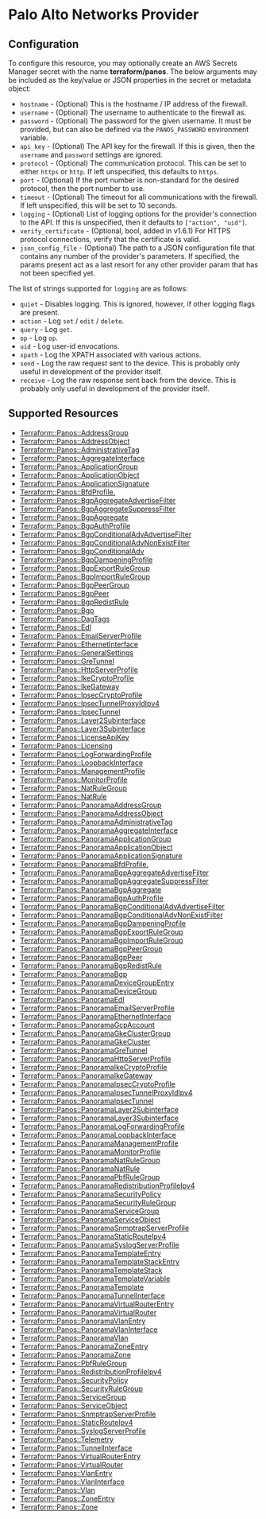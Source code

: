 # Palo Alto Networks Provider

## Configuration

To configure this resource, you may optionally create an AWS Secrets Manager secret with the name **terraform/panos**. The below arguments may be included as the key/value or JSON properties in the secret or metadata object:

* `hostname` - (Optional) This is the hostname / IP address of the firewall.
* `username` - (Optional) The username to authenticate to the firewall as.
* `password` - (Optional) The password for the given username. It must be
  provided, but can also be defined via the `PANOS_PASSWORD` environment
  variable.
* `api_key` - (Optional) The API key for the firewall.  If this is given, then
  the `username` and `password` settings are ignored.
* `protocol` - (Optional) The communication protocol.  This can be set to
  either `https` or `http`.  If left unspecified, this defaults to `https`.
* `port` - (Optional) If the port number is non-standard for the desired
  protocol, then the port number to use.
* `timeout` - (Optional) The timeout for all communications with the
  firewall.  If left unspecified, this will be set to 10 seconds.
* `logging` - (Optional) List of logging options for the provider's connection
  to the API.  If this is unspecified, then it defaults to
  `["action", "uid"]`.
* `verify_certificate` - (Optional, bool, added in v1.6.1) For HTTPS protocol
  connections, verify that the certificate is valid.
* `json_config_file` - (Optional) The path to a JSON configuration file that
  contains any number of the provider's parameters.  If specified, the params
  present act as a last resort for any other provider param that has not been
  specified yet.

The list of strings supported for `logging` are as follows:

* `quiet` - Disables logging.  This is ignored, however, if other logging
  flags are present.
* `action` - Log `set` / `edit` / `delete`.
* `query` - Log `get`.
* `op` - Log `op`.
* `uid` - Log user-id envocations.
* `xpath` - Log the XPATH associated with various actions.
* `send` - Log the raw request sent to the device.  This is probably
  only useful in development of the provider itself.
* `receive` - Log the raw response sent back from the device.  This is probably
  only useful in development of the provider itself.


## Supported Resources

* [Terraform::Panos::AddressGroup](../resources/panos/Terraform-Panos-AddressGroup/docs/README.md)
* [Terraform::Panos::AddressObject](../resources/panos/Terraform-Panos-AddressObject/docs/README.md)
* [Terraform::Panos::AdministrativeTag](../resources/panos/Terraform-Panos-AdministrativeTag/docs/README.md)
* [Terraform::Panos::AggregateInterface](../resources/panos/Terraform-Panos-AggregateInterface/docs/README.md)
* [Terraform::Panos::ApplicationGroup](../resources/panos/Terraform-Panos-ApplicationGroup/docs/README.md)
* [Terraform::Panos::ApplicationObject](../resources/panos/Terraform-Panos-ApplicationObject/docs/README.md)
* [Terraform::Panos::ApplicationSignature](../resources/panos/Terraform-Panos-ApplicationSignature/docs/README.md)
* [Terraform::Panos::BfdProfile.](../resources/panos/Terraform-Panos-BfdProfile./docs/README.md)
* [Terraform::Panos::BgpAggregateAdvertiseFilter](../resources/panos/Terraform-Panos-BgpAggregateAdvertiseFilter/docs/README.md)
* [Terraform::Panos::BgpAggregateSuppressFilter](../resources/panos/Terraform-Panos-BgpAggregateSuppressFilter/docs/README.md)
* [Terraform::Panos::BgpAggregate](../resources/panos/Terraform-Panos-BgpAggregate/docs/README.md)
* [Terraform::Panos::BgpAuthProfile](../resources/panos/Terraform-Panos-BgpAuthProfile/docs/README.md)
* [Terraform::Panos::BgpConditionalAdvAdvertiseFilter](../resources/panos/Terraform-Panos-BgpConditionalAdvAdvertiseFilter/docs/README.md)
* [Terraform::Panos::BgpConditionalAdvNonExistFilter](../resources/panos/Terraform-Panos-BgpConditionalAdvNonExistFilter/docs/README.md)
* [Terraform::Panos::BgpConditionalAdv](../resources/panos/Terraform-Panos-BgpConditionalAdv/docs/README.md)
* [Terraform::Panos::BgpDampeningProfile](../resources/panos/Terraform-Panos-BgpDampeningProfile/docs/README.md)
* [Terraform::Panos::BgpExportRuleGroup](../resources/panos/Terraform-Panos-BgpExportRuleGroup/docs/README.md)
* [Terraform::Panos::BgpImportRuleGroup](../resources/panos/Terraform-Panos-BgpImportRuleGroup/docs/README.md)
* [Terraform::Panos::BgpPeerGroup](../resources/panos/Terraform-Panos-BgpPeerGroup/docs/README.md)
* [Terraform::Panos::BgpPeer](../resources/panos/Terraform-Panos-BgpPeer/docs/README.md)
* [Terraform::Panos::BgpRedistRule](../resources/panos/Terraform-Panos-BgpRedistRule/docs/README.md)
* [Terraform::Panos::Bgp](../resources/panos/Terraform-Panos-Bgp/docs/README.md)
* [Terraform::Panos::DagTags](../resources/panos/Terraform-Panos-DagTags/docs/README.md)
* [Terraform::Panos::Edl](../resources/panos/Terraform-Panos-Edl/docs/README.md)
* [Terraform::Panos::EmailServerProfile](../resources/panos/Terraform-Panos-EmailServerProfile/docs/README.md)
* [Terraform::Panos::EthernetInterface](../resources/panos/Terraform-Panos-EthernetInterface/docs/README.md)
* [Terraform::Panos::GeneralSettings](../resources/panos/Terraform-Panos-GeneralSettings/docs/README.md)
* [Terraform::Panos::GreTunnel](../resources/panos/Terraform-Panos-GreTunnel/docs/README.md)
* [Terraform::Panos::HttpServerProfile](../resources/panos/Terraform-Panos-HttpServerProfile/docs/README.md)
* [Terraform::Panos::IkeCryptoProfile](../resources/panos/Terraform-Panos-IkeCryptoProfile/docs/README.md)
* [Terraform::Panos::IkeGateway](../resources/panos/Terraform-Panos-IkeGateway/docs/README.md)
* [Terraform::Panos::IpsecCryptoProfile](../resources/panos/Terraform-Panos-IpsecCryptoProfile/docs/README.md)
* [Terraform::Panos::IpsecTunnelProxyIdIpv4](../resources/panos/Terraform-Panos-IpsecTunnelProxyIdIpv4/docs/README.md)
* [Terraform::Panos::IpsecTunnel](../resources/panos/Terraform-Panos-IpsecTunnel/docs/README.md)
* [Terraform::Panos::Layer2Subinterface](../resources/panos/Terraform-Panos-Layer2Subinterface/docs/README.md)
* [Terraform::Panos::Layer3Subinterface](../resources/panos/Terraform-Panos-Layer3Subinterface/docs/README.md)
* [Terraform::Panos::LicenseApiKey](../resources/panos/Terraform-Panos-LicenseApiKey/docs/README.md)
* [Terraform::Panos::Licensing](../resources/panos/Terraform-Panos-Licensing/docs/README.md)
* [Terraform::Panos::LogForwardingProfile](../resources/panos/Terraform-Panos-LogForwardingProfile/docs/README.md)
* [Terraform::Panos::LoopbackInterface](../resources/panos/Terraform-Panos-LoopbackInterface/docs/README.md)
* [Terraform::Panos::ManagementProfile](../resources/panos/Terraform-Panos-ManagementProfile/docs/README.md)
* [Terraform::Panos::MonitorProfile](../resources/panos/Terraform-Panos-MonitorProfile/docs/README.md)
* [Terraform::Panos::NatRuleGroup](../resources/panos/Terraform-Panos-NatRuleGroup/docs/README.md)
* [Terraform::Panos::NatRule](../resources/panos/Terraform-Panos-NatRule/docs/README.md)
* [Terraform::Panos::PanoramaAddressGroup](../resources/panos/Terraform-Panos-PanoramaAddressGroup/docs/README.md)
* [Terraform::Panos::PanoramaAddressObject](../resources/panos/Terraform-Panos-PanoramaAddressObject/docs/README.md)
* [Terraform::Panos::PanoramaAdministrativeTag](../resources/panos/Terraform-Panos-PanoramaAdministrativeTag/docs/README.md)
* [Terraform::Panos::PanoramaAggregateInterface](../resources/panos/Terraform-Panos-PanoramaAggregateInterface/docs/README.md)
* [Terraform::Panos::PanoramaApplicationGroup](../resources/panos/Terraform-Panos-PanoramaApplicationGroup/docs/README.md)
* [Terraform::Panos::PanoramaApplicationObject](../resources/panos/Terraform-Panos-PanoramaApplicationObject/docs/README.md)
* [Terraform::Panos::PanoramaApplicationSignature](../resources/panos/Terraform-Panos-PanoramaApplicationSignature/docs/README.md)
* [Terraform::Panos::PanoramaBfdProfile.](../resources/panos/Terraform-Panos-PanoramaBfdProfile./docs/README.md)
* [Terraform::Panos::PanoramaBgpAggregateAdvertiseFilter](../resources/panos/Terraform-Panos-PanoramaBgpAggregateAdvertiseFilter/docs/README.md)
* [Terraform::Panos::PanoramaBgpAggregateSuppressFilter](../resources/panos/Terraform-Panos-PanoramaBgpAggregateSuppressFilter/docs/README.md)
* [Terraform::Panos::PanoramaBgpAggregate](../resources/panos/Terraform-Panos-PanoramaBgpAggregate/docs/README.md)
* [Terraform::Panos::PanoramaBgpAuthProfile](../resources/panos/Terraform-Panos-PanoramaBgpAuthProfile/docs/README.md)
* [Terraform::Panos::PanoramaBgpConditionalAdvAdvertiseFilter](../resources/panos/Terraform-Panos-PanoramaBgpConditionalAdvAdvertiseFilter/docs/README.md)
* [Terraform::Panos::PanoramaBgpConditionalAdvNonExistFilter](../resources/panos/Terraform-Panos-PanoramaBgpConditionalAdvNonExistFilter/docs/README.md)
* [Terraform::Panos::PanoramaBgpDampeningProfile](../resources/panos/Terraform-Panos-PanoramaBgpDampeningProfile/docs/README.md)
* [Terraform::Panos::PanoramaBgpExportRuleGroup](../resources/panos/Terraform-Panos-PanoramaBgpExportRuleGroup/docs/README.md)
* [Terraform::Panos::PanoramaBgpImportRuleGroup](../resources/panos/Terraform-Panos-PanoramaBgpImportRuleGroup/docs/README.md)
* [Terraform::Panos::PanoramaBgpPeerGroup](../resources/panos/Terraform-Panos-PanoramaBgpPeerGroup/docs/README.md)
* [Terraform::Panos::PanoramaBgpPeer](../resources/panos/Terraform-Panos-PanoramaBgpPeer/docs/README.md)
* [Terraform::Panos::PanoramaBgpRedistRule](../resources/panos/Terraform-Panos-PanoramaBgpRedistRule/docs/README.md)
* [Terraform::Panos::PanoramaBgp](../resources/panos/Terraform-Panos-PanoramaBgp/docs/README.md)
* [Terraform::Panos::PanoramaDeviceGroupEntry](../resources/panos/Terraform-Panos-PanoramaDeviceGroupEntry/docs/README.md)
* [Terraform::Panos::PanoramaDeviceGroup](../resources/panos/Terraform-Panos-PanoramaDeviceGroup/docs/README.md)
* [Terraform::Panos::PanoramaEdl](../resources/panos/Terraform-Panos-PanoramaEdl/docs/README.md)
* [Terraform::Panos::PanoramaEmailServerProfile](../resources/panos/Terraform-Panos-PanoramaEmailServerProfile/docs/README.md)
* [Terraform::Panos::PanoramaEthernetInterface](../resources/panos/Terraform-Panos-PanoramaEthernetInterface/docs/README.md)
* [Terraform::Panos::PanoramaGcpAccount](../resources/panos/Terraform-Panos-PanoramaGcpAccount/docs/README.md)
* [Terraform::Panos::PanoramaGkeClusterGroup](../resources/panos/Terraform-Panos-PanoramaGkeClusterGroup/docs/README.md)
* [Terraform::Panos::PanoramaGkeCluster](../resources/panos/Terraform-Panos-PanoramaGkeCluster/docs/README.md)
* [Terraform::Panos::PanoramaGreTunnel](../resources/panos/Terraform-Panos-PanoramaGreTunnel/docs/README.md)
* [Terraform::Panos::PanoramaHttpServerProfile](../resources/panos/Terraform-Panos-PanoramaHttpServerProfile/docs/README.md)
* [Terraform::Panos::PanoramaIkeCryptoProfile](../resources/panos/Terraform-Panos-PanoramaIkeCryptoProfile/docs/README.md)
* [Terraform::Panos::PanoramaIkeGateway](../resources/panos/Terraform-Panos-PanoramaIkeGateway/docs/README.md)
* [Terraform::Panos::PanoramaIpsecCryptoProfile](../resources/panos/Terraform-Panos-PanoramaIpsecCryptoProfile/docs/README.md)
* [Terraform::Panos::PanoramaIpsecTunnelProxyIdIpv4](../resources/panos/Terraform-Panos-PanoramaIpsecTunnelProxyIdIpv4/docs/README.md)
* [Terraform::Panos::PanoramaIpsecTunnel](../resources/panos/Terraform-Panos-PanoramaIpsecTunnel/docs/README.md)
* [Terraform::Panos::PanoramaLayer2Subinterface](../resources/panos/Terraform-Panos-PanoramaLayer2Subinterface/docs/README.md)
* [Terraform::Panos::PanoramaLayer3Subinterface](../resources/panos/Terraform-Panos-PanoramaLayer3Subinterface/docs/README.md)
* [Terraform::Panos::PanoramaLogForwardingProfile](../resources/panos/Terraform-Panos-PanoramaLogForwardingProfile/docs/README.md)
* [Terraform::Panos::PanoramaLoopbackInterface](../resources/panos/Terraform-Panos-PanoramaLoopbackInterface/docs/README.md)
* [Terraform::Panos::PanoramaManagementProfile](../resources/panos/Terraform-Panos-PanoramaManagementProfile/docs/README.md)
* [Terraform::Panos::PanoramaMonitorProfile](../resources/panos/Terraform-Panos-PanoramaMonitorProfile/docs/README.md)
* [Terraform::Panos::PanoramaNatRuleGroup](../resources/panos/Terraform-Panos-PanoramaNatRuleGroup/docs/README.md)
* [Terraform::Panos::PanoramaNatRule](../resources/panos/Terraform-Panos-PanoramaNatRule/docs/README.md)
* [Terraform::Panos::PanoramaPbfRuleGroup](../resources/panos/Terraform-Panos-PanoramaPbfRuleGroup/docs/README.md)
* [Terraform::Panos::PanoramaRedistributionProfileIpv4](../resources/panos/Terraform-Panos-PanoramaRedistributionProfileIpv4/docs/README.md)
* [Terraform::Panos::PanoramaSecurityPolicy](../resources/panos/Terraform-Panos-PanoramaSecurityPolicy/docs/README.md)
* [Terraform::Panos::PanoramaSecurityRuleGroup](../resources/panos/Terraform-Panos-PanoramaSecurityRuleGroup/docs/README.md)
* [Terraform::Panos::PanoramaServiceGroup](../resources/panos/Terraform-Panos-PanoramaServiceGroup/docs/README.md)
* [Terraform::Panos::PanoramaServiceObject](../resources/panos/Terraform-Panos-PanoramaServiceObject/docs/README.md)
* [Terraform::Panos::PanoramaSnmptrapServerProfile](../resources/panos/Terraform-Panos-PanoramaSnmptrapServerProfile/docs/README.md)
* [Terraform::Panos::PanoramaStaticRouteIpv4](../resources/panos/Terraform-Panos-PanoramaStaticRouteIpv4/docs/README.md)
* [Terraform::Panos::PanoramaSyslogServerProfile](../resources/panos/Terraform-Panos-PanoramaSyslogServerProfile/docs/README.md)
* [Terraform::Panos::PanoramaTemplateEntry](../resources/panos/Terraform-Panos-PanoramaTemplateEntry/docs/README.md)
* [Terraform::Panos::PanoramaTemplateStackEntry](../resources/panos/Terraform-Panos-PanoramaTemplateStackEntry/docs/README.md)
* [Terraform::Panos::PanoramaTemplateStack](../resources/panos/Terraform-Panos-PanoramaTemplateStack/docs/README.md)
* [Terraform::Panos::PanoramaTemplateVariable](../resources/panos/Terraform-Panos-PanoramaTemplateVariable/docs/README.md)
* [Terraform::Panos::PanoramaTemplate](../resources/panos/Terraform-Panos-PanoramaTemplate/docs/README.md)
* [Terraform::Panos::PanoramaTunnelInterface](../resources/panos/Terraform-Panos-PanoramaTunnelInterface/docs/README.md)
* [Terraform::Panos::PanoramaVirtualRouterEntry](../resources/panos/Terraform-Panos-PanoramaVirtualRouterEntry/docs/README.md)
* [Terraform::Panos::PanoramaVirtualRouter](../resources/panos/Terraform-Panos-PanoramaVirtualRouter/docs/README.md)
* [Terraform::Panos::PanoramaVlanEntry](../resources/panos/Terraform-Panos-PanoramaVlanEntry/docs/README.md)
* [Terraform::Panos::PanoramaVlanInterface](../resources/panos/Terraform-Panos-PanoramaVlanInterface/docs/README.md)
* [Terraform::Panos::PanoramaVlan](../resources/panos/Terraform-Panos-PanoramaVlan/docs/README.md)
* [Terraform::Panos::PanoramaZoneEntry](../resources/panos/Terraform-Panos-PanoramaZoneEntry/docs/README.md)
* [Terraform::Panos::PanoramaZone](../resources/panos/Terraform-Panos-PanoramaZone/docs/README.md)
* [Terraform::Panos::PbfRuleGroup](../resources/panos/Terraform-Panos-PbfRuleGroup/docs/README.md)
* [Terraform::Panos::RedistributionProfileIpv4](../resources/panos/Terraform-Panos-RedistributionProfileIpv4/docs/README.md)
* [Terraform::Panos::SecurityPolicy](../resources/panos/Terraform-Panos-SecurityPolicy/docs/README.md)
* [Terraform::Panos::SecurityRuleGroup](../resources/panos/Terraform-Panos-SecurityRuleGroup/docs/README.md)
* [Terraform::Panos::ServiceGroup](../resources/panos/Terraform-Panos-ServiceGroup/docs/README.md)
* [Terraform::Panos::ServiceObject](../resources/panos/Terraform-Panos-ServiceObject/docs/README.md)
* [Terraform::Panos::SnmptrapServerProfile](../resources/panos/Terraform-Panos-SnmptrapServerProfile/docs/README.md)
* [Terraform::Panos::StaticRouteIpv4](../resources/panos/Terraform-Panos-StaticRouteIpv4/docs/README.md)
* [Terraform::Panos::SyslogServerProfile](../resources/panos/Terraform-Panos-SyslogServerProfile/docs/README.md)
* [Terraform::Panos::Telemetry](../resources/panos/Terraform-Panos-Telemetry/docs/README.md)
* [Terraform::Panos::TunnelInterface](../resources/panos/Terraform-Panos-TunnelInterface/docs/README.md)
* [Terraform::Panos::VirtualRouterEntry](../resources/panos/Terraform-Panos-VirtualRouterEntry/docs/README.md)
* [Terraform::Panos::VirtualRouter](../resources/panos/Terraform-Panos-VirtualRouter/docs/README.md)
* [Terraform::Panos::VlanEntry](../resources/panos/Terraform-Panos-VlanEntry/docs/README.md)
* [Terraform::Panos::VlanInterface](../resources/panos/Terraform-Panos-VlanInterface/docs/README.md)
* [Terraform::Panos::Vlan](../resources/panos/Terraform-Panos-Vlan/docs/README.md)
* [Terraform::Panos::ZoneEntry](../resources/panos/Terraform-Panos-ZoneEntry/docs/README.md)
* [Terraform::Panos::Zone](../resources/panos/Terraform-Panos-Zone/docs/README.md)